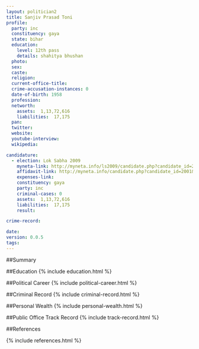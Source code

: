 ```yaml
---
layout: politician2
title: Sanjiv Prasad Toni
profile: 
  party: inc
  constituency: gaya
  state: bihar
  education: 
    level: 12th pass
    details: shahitya bhushan
  photo: 
  sex: 
  caste: 
  religion: 
  current-office-title: 
  crime-accusation-instances: 0
  date-of-birth: 1958
  profession: 
  networth: 
    assets:  1,13,72,616
    liabilities:  17,175
  pan: 
  twitter: 
  website: 
  youtube-interview: 
  wikipedia: 

candidature: 
  - election: Lok Sabha 2009
    myneta-link: http://myneta.info/ls2009/candidate.php?candidate_id=2001
    affidavit-link: http://myneta.info/candidate.php?candidate_id=2001&scan=original
    expenses-link: 
    constituency: gaya 
    party: inc
    criminal-cases: 0
    assets:  1,13,72,616
    liabilities:  17,175
    result:  

crime-record: 

date: 
version: 0.0.5
tags: 
---
```

##Summary


##Education
{% include education.html %}


##Political Career
{% include political-career.html %}


##Criminal Record
{% include criminal-record.html %}


##Personal Wealth
{% include personal-wealth.html %}


##Public Office Track Record
{% include track-record.html %}


##References


{% include references.html %}